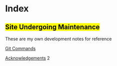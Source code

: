 # Index

## <mark> Site Undergoing Maintenance </mark>

These are my own development notes for reference

[Git Commands](gitcommands.html)

[Acknowledgements](acknowledgements.md) 2
